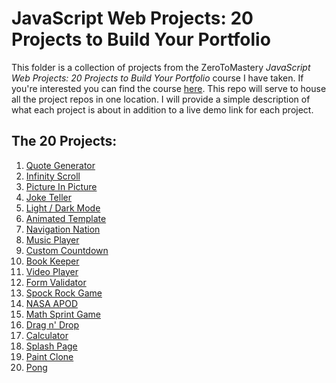 # JavaScript Web Projects: 20 Projects to Build Your Portfolio
This folder is a collection of projects from the ZeroToMastery *JavaScript Web Projects: 20 Projects to Build Your Portfolio* course I have taken. If you're interested you can find the course [here](https://zerotomastery.io/courses/javascript-projects/). This repo will serve to house all the project repos in one location. I will provide a simple description of what each project is about in addition to a live demo link for each project.

## The 20 Projects:
<u>

1. Quote Generator
2. Infinity Scroll
3. Picture In Picture
4. Joke Teller
5. Light / Dark Mode
6. Animated Template
7. Navigation Nation
8. Music Player
9. Custom Countdown
10. Book Keeper
11. Video Player
12. Form Validator
13. Spock Rock Game
14. NASA APOD
15. Math Sprint Game
16. Drag n' Drop
17. Calculator
18. Splash Page
19. Paint Clone
20. Pong
